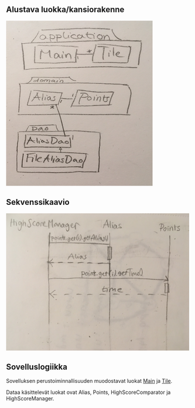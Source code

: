 ## Alustava luokka/kansiorakenne

<img src="https://github.com/ssuihko/ot-harjoitustyo/blob/master/dokumentaatio/kuvat/IMG_2803.jpg" width="400" height="450">

## Sekvenssikaavio

<img src="https://github.com/ssuihko/ot-harjoitustyo/blob/master/dokumentaatio/kuvat/IMG_2830.jpg" width="500" heigth="550">

## Sovelluslogiikka

Sovelluksen perustoiminnallisuuden muodostavat luokat [Main](https://github.com/ssuihko/ot-harjoitustyo/blob/master/Miinaharava/src/main/java/application/Main.java) ja [Tile](https://github.com/ssuihko/ot-harjoitustyo/blob/master/Miinaharava/src/main/java/application/Tile.java). 

Dataa käsittelevät luokat ovat Alias, Points, HighScoreComparator ja HighScoreManager. 

